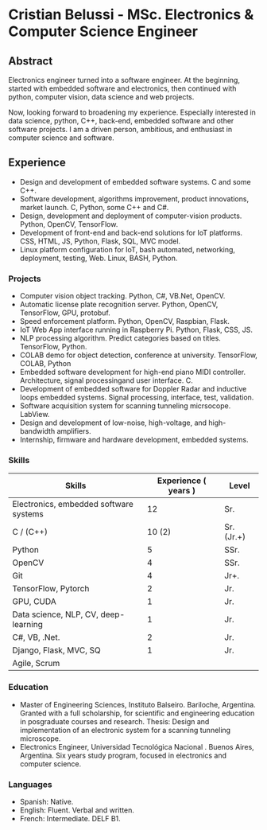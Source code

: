 # Cristian Belussi - MSc. Electronics & Computer Science Engineer

## Abstract

Electronics engineer turned into a software engineer. At the beginning, started with embedded software and electronics, then continued with python, computer vision, data science and web projects. 

Now, looking forward to broadening my experience. Especially interested in data science, python, C++, back-end, embedded software and other software projects. I am a driven person, ambitious, and enthusiast in computer science and software. 

## Experience
- Design and development of embedded software systems. C and some C++.
- Software development, algorithms improvement, product innovations, market launch. C, Python, some C++ and C#.
- Design, development and deployment of computer-vision products. Python, OpenCV, TensorFlow.
- Development of front-end and back-end solutions for IoT platforms. CSS, HTML, JS, Python, Flask, SQL, MVC model.
- Linux platform configuration for IoT, bash automated, networking, deployment, testing, Web. Linux, BASH, Python.

### Projects
- Computer vision object tracking. Python, C#, VB.Net, OpenCV.
- Automatic license plate recognition server. Python, OpenCV, TensorFlow, GPU, protobuf.
- Speed enforcement platform. Python, OpenCV, Raspbian, Flask.
- IoT Web App interface running in Raspberry Pi. Python, Flask, CSS, JS.
- NLP processing algorithm. Predict categories based on titles. TensorFlow, Python.
- COLAB demo for object detection, conference at university. TensorFlow, COLAB, Python
- Embedded software development for high-end piano MIDI controller. Architecture, signal processingand user interface. C.
- Development of embedded software for Doppler Radar and inductive loops embedded systems. Signal processing, interface, test, validation.
- Software acquisition system for scanning tunneling micrsocope. LabView.
- Design and development of low-noise, high-voltage, and high-bandwidth amplifiers.
- Internship, firmware and hardware development, embedded systems.

### Skills
| Skills | Experience ( years ) | Level |
|-------|--------|---------|
| Electronics, embedded software systems | 12  | Sr. |
| C / (C++) | 10 (2)  | Sr. (Jr.+) |
| Python | 5 |  SSr. |
| OpenCV | 4  | SSr.|
| Git | 4  | Jr+. |
| TensorFlow, Pytorch | 2  | Jr. |
| GPU, CUDA | 1  | Jr. |
| Data science, NLP, CV, deep-learning | 1  | Jr. |
| C#, VB, .Net.| 2  | Jr. |
| Django, Flask, MVC, SQ | 1 | Jr. |
| Agile, Scrum | | |

### Education
- Master of Engineering Sciences, Instituto Balseiro. Bariloche, Argentina. Granted with a full scholarship, for scientific and engineering education in posgraduate courses and research. Thesis: Design and implementation of an electronic system for a scanning tunneling microscope.
- Electronics Engineer, Universidad Tecnológica Nacional . Buenos Aires, Argentina. Six years study program, focused in electronics and computer science.

### Languages
- Spanish: Native.
- English: Fluent. Verbal and written.
- French: Intermediate. DELF B1.
